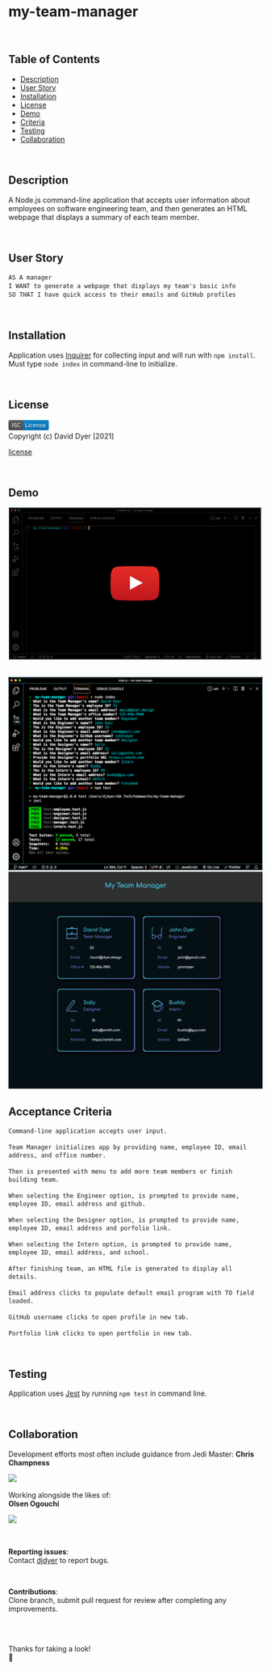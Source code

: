 # my-team-manager

<br />

## Table of Contents

- [Description](#description)
- [User Story](#user-story)
- [Installation](#installation)
- [License](#license)
- [Demo](#demo)
- [Criteria](#acceptance-criteria)
- [Testing](#testing)
- [Collaboration](#collaboration)

<br />

## Description

A Node.js command-line application that accepts user information about employees on software engineering team, and then generates an HTML webpage that displays a summary of each team member.

<br />

## User Story

```md
AS A manager
I WANT to generate a webpage that displays my team's basic info
SO THAT I have quick access to their emails and GitHub profiles
```

<br />

## Installation

Application uses [Inquirer](https://www.npmjs.com/package/inquirer) for collecting input and will run with `npm install`. Must type `node index` in command-line to initialize.

<br />

## License

<img src="./Assets/icons/isc.svg" height="20px"> <br />
Copyright (c) David Dyer [2021]

[license](https://choosealicense.com/licenses/isc/)

<br />

## Demo

[![](Assets/demo/team_manager_youtube_ss.png)](https://youtu.be/JRo6DSLCqNw)

<br />

<img src="Assets/demo/team_manager_terminal.png" width = "800">
<img src="Assets/demo/team_manager_rendered.png" width = "800">

<br />

## Acceptance Criteria

```
Command-line application accepts user input.

Team Manager initializes app by providing name, employee ID, email address, and office number.

Then is presented with menu to add more team members or finish building team.

When selecting the Engineer option, is prompted to provide name, employee ID, email address and github.

When selecting the Designer option, is prompted to provide name, employee ID, email address and porfolio link.

When selecting the Intern option, is prompted to provide name, employee ID, email address, and school.

After finishing team, an HTML file is generated to display all details.

Email address clicks to populate default email program with TO field loaded.

GitHub username clicks to open profile in new tab.

Portfolio link clicks to open portfolio in new tab.

```

<br />

## Testing

Application uses [Jest](https://www.npmjs.com/package/jest) by running `npm test` in command line.

<br />

## Collaboration

Development efforts most often include guidance from Jedi Master: **Chris Champness**

<a href= "https://github.com/CChampness"><img src=
"https://avatars.githubusercontent.com/u/87551272?v=4" width="50px"/></a>

Working alongside the likes of:  
**Olsen Ogouchi**

<a href="https://github.com/Chrisolsen1993"><img src="https://chrisolsen1993.github.io/Updated-Portfolio/assets/images/avatar.jpeg" width="50px"/></a>

<br />

**Reporting issues**:  
Contact [djdyer](https://www.github.com/djdyer) to report bugs.

<br />

**Contributions**:  
Clone branch, submit pull request for review after completing any improvements.

<br />
<br />

Thanks for taking a look!  
👋
